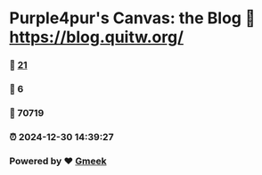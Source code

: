 # Purple4pur's Canvas: the Blog :link: https://blog.quitw.org/ 
### :page_facing_up: [21](https://blog.quitw.org//tag.html) 
### :speech_balloon: 6 
### :hibiscus: 70719 
### :alarm_clock: 2024-12-30 14:39:27 
### Powered by :heart: [Gmeek](https://github.com/Meekdai/Gmeek)
